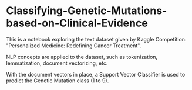 # Classifying-Genetic-Mutations-based-on-Clinical-Evidence

This is a notebook exploring the text dataset given by Kaggle Competition: "Personalized Medicine: Redefining Cancer Treatment".

NLP concepts are applied to the dataset, such as tokenization, lemmatization, document vectorizing, etc. 

With the document vectors in place, a Support Vector Classifier is used to predict the Genetic Mutation class (1 to 9).
